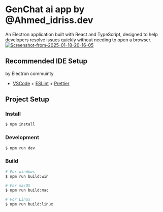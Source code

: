 # GenChat ai app by @Ahmed_idriss.dev 

An Electron application built with React and TypeScript, designed to help developers resolve issues quickly without needing to open a browser.
<a href="https://ibb.co/DQ7szxt"><img src="https://i.ibb.co/DQ7szxt/Screenshot-from-2025-01-18-20-16-05.png" alt="Screenshot-from-2025-01-18-20-16-05" border="0" /></a>

## Recommended IDE Setup
by Electron commuinty 

- [VSCode](https://code.visualstudio.com/) + [ESLint](https://marketplace.visualstudio.com/items?itemName=dbaeumer.vscode-eslint) + [Prettier](https://marketplace.visualstudio.com/items?itemName=esbenp.prettier-vscode)

## Project Setup

### Install

```bash
$ npm install
```

### Development

```bash
$ npm run dev
```

### Build

```bash
# For windows
$ npm run build:win

# For macOS
$ npm run build:mac

# For Linux
$ npm run build:linux
```
